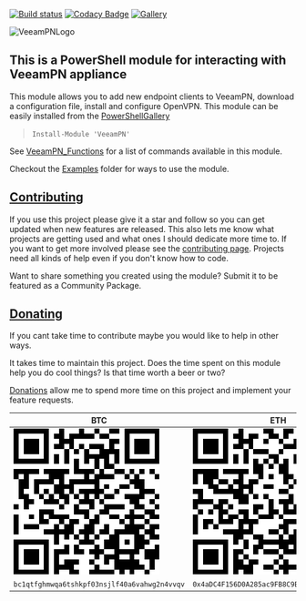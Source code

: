 ﻿[![Build status](https://ci.appveyor.com/api/projects/status/8tvifqdnv9cmd0jy/branch/master?svg=true)](https://ci.appveyor.com/project/christaylorcodes/veeampn/branch/master)
[![Codacy Badge](https://api.codacy.com/project/badge/Grade/a64fb26cd77146cdb77ce440c5667e62)](https://www.codacy.com/manual/christaylorcodes/VeeamPN?utm_source=github.com&amp;utm_medium=referral&amp;utm_content=christaylorcodes/VeeamPN&amp;utm_campaign=Badge_Grade)
[![Gallery](https://img.shields.io/powershellgallery/v/VeeamPN?label=PS%20Gallery&logo=powershell&logoColor=white)](https://www.powershellgallery.com/packages/VeeamPN)

![VeeamPNLogo](https://www.veeam.com/content/dam/veeam/global/veeam-graphics/veeam_logo_topaz-500.png.web.1280.1280.png)

## This is a PowerShell module for interacting with VeeamPN appliance

This module allows you to add new endpoint clients to VeeamPN, download a configuration file, install and configure OpenVPN.
This module can be easily installed from the [PowerShellGallery](https://www.powershellgallery.com/packages/VeeamPN)

> `Install-Module 'VeeamPN'`

See [VeeamPN_Functions](VeeamPN_Functions.md) for a list of commands available in this module.

Checkout the [Examples](https://github.com/christaylorcodes/VeeamPN/tree/master/Examples) folder for ways to use the module.

## [Contributing](CONTRIBUTING.md)

If you use this project please give it a star and follow so you can get updated when new features are released. This also lets me know what projects are getting used and what ones I should dedicate more time to. If you want to get more involved please see the [contributing page](CONTRIBUTING.md). Projects need all kinds of help even if you don't know how to code.

Want to share something you created using the module? Submit it to be featured as a Community Package.

## [Donating](https://paypal.me/ChrisTaylorCodes)

If you cant take time to contribute maybe you would like to help in other ways.

It takes time to maintain this project. Does the time spent on this module help you do cool things? Is that time worth a beer or two?

[Donations](https://paypal.me/ChrisTaylorCodes) allow me to spend more time on this project and implement your feature requests.

| BTC                                                                                                          | ETH                                                                                                          |
| ------------------------------------------------------------------------------------------------------------ | ------------------------------------------------------------------------------------------------------------ |
| ![bc1qtfghmwqa6tshkpf03nsjlf40a6vahwg2n4vvqv](./Donate/BTC.png "bc1qtfghmwqa6tshkpf03nsjlf40a6vahwg2n4vvqv") | ![0x4aDC4F156D0A285ac9FB8C9Bd1513fe64FE35F1B](./Donate/ETH.png "0x4aDC4F156D0A285ac9FB8C9Bd1513fe64FE35F1B") |
| `bc1qtfghmwqa6tshkpf03nsjlf40a6vahwg2n4vvqv`                                                                 | `0x4aDC4F156D0A285ac9FB8C9Bd1513fe64FE35F1B`                                                                 |
